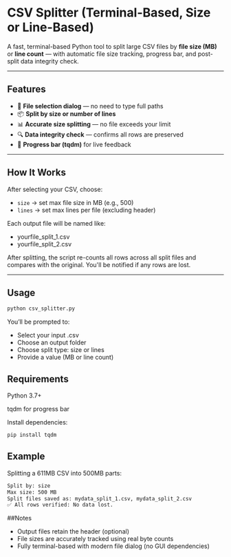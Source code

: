 # CSV Splitter (Terminal-Based, Size or Line-Based)

A fast, terminal-based Python tool to split large CSV files by **file size (MB)** or **line count** — with automatic file size tracking, progress bar, and post-split data integrity check.

---

## Features

- 📁 **File selection dialog** — no need to type full paths
- 📦 **Split by size or number of lines**
- 📊 **Accurate size splitting** — no file exceeds your limit
- 🔍 **Data integrity check** — confirms all rows are preserved
- 📜 **Progress bar (tqdm)** for live feedback

---

## How It Works

After selecting your CSV, choose:
- `size` → set max file size in MB (e.g., 500)
- `lines` → set max lines per file (excluding header)

Each output file will be named like:

- yourfile_split_1.csv
- yourfile_split_2.csv


After splitting, the script re-counts all rows across all split files and compares with the original. You'll be notified if any rows are lost.

---

## Usage

```bash
python csv_splitter.py
```
You’ll be prompted to:

- Select your input .csv
- Choose an output folder
- Choose split type: size or lines
- Provide a value (MB or line count)

## Requirements
Python 3.7+

tqdm for progress bar

Install dependencies:

```bash
pip install tqdm
```

## Example
Splitting a 611MB CSV into 500MB parts:
```bash
Split by: size
Max size: 500 MB
Split files saved as: mydata_split_1.csv, mydata_split_2.csv
✅ All rows verified: No data lost.
```

##Notes
- Output files retain the header (optional)
- File sizes are accurately tracked using real byte counts
- Fully terminal-based with modern file dialog (no GUI dependencies)

